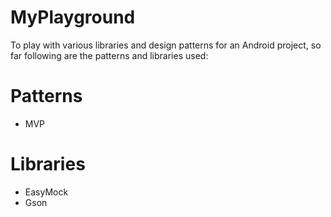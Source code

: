 MyPlayground
============

To play with various libraries and design patterns for an Android project, so far following are the patterns and libraries used:

# Patterns
- MVP


# Libraries
- EasyMock
- Gson
